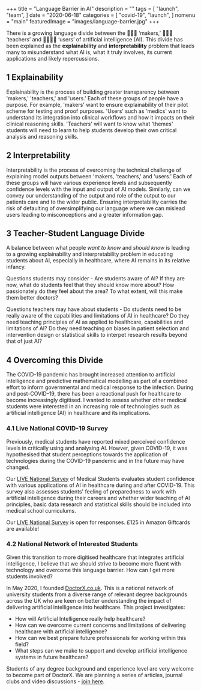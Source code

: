 +++
title = "Language Barrier in AI"
description = ""
tags = [
    "launch",
    "team",
]
date = "2020-06-18"
categories = [
    "covid-19",
    "launch",
]
nomenu = "main"
featuredImage = "images/language-barrier.jpg"
+++

There is a growing language divide between the 👨🏻‍🍳 ‘makers,’ 👨🏻‍🏫 ‘teachers’ and 👨‍⚕️👩‍⚕️ ‘users’ of artificial intelligence (AI). This divide has been explained as the **explainability** and **interpretability** problem that leads many to misunderstand what AI is, what it truly involves, its current applications and likely repercussions.

<!--more-->

## 1 Explainability

Explainability is the process of building greater transparency between 'makers,' 'teachers,' and 'users.' Each of these groups of people have a purpose. For example, 'makers' want to ensure explainability of their pilot scheme for testing and proof purposes. 'Users' such as 'medics' want to understand its integration into clinical workflows and how it impacts on their clinical reasoning skills. 'Teachers' will want to know what 'themes' students will need to learn to help students develop their own critical analysis and reasoning skills.

## 2 Interpretability

Interpretability is the process of overcoming the technical challenge of explaining model outputs between 'makers, 'teachers,' and 'users.' Each of these groups will have various experience levels and subsequently confidence levels with the input and output of AI models. Similarly, can we convey our understanding of the output and role of the output to our patients care and to the wider public. Ensuring interpretability carries the risk of defaulting of oversimplifying our language where we can mislead users leading to misconceptions and a greater information gap.

## 3 Teacher-Student Language Divide

A balance between what people *want to know* and *should know* is leading to a growing explainability and interpretability problem in educating students about AI, especially in healthcare, where AI remains in its relative infancy.

Questions students may consider - Are students aware of AI? If they are now, what do students feel that they should know more about? How passionately do they feel about the area? To what extent, will this make them better doctors?

Questions teachers may have about students - Do students need to be really aware of the capabilities and limitations of AI in healthcare? Do they need teaching principles of AI as applied to healthcare, capabilities and limitations of AI? Do they need teaching on biases in patient selection and intervention design or statistical skills to interpet research results beyond that of just AI?

## 4 Overcoming this Divide

The COVID-19 pandemic has brought increased attention to artificial intelligence and predictive mathematical modelling as part of a combined effort to inform governmental and medical response to the infection. During and post-COVID-19, there has been a reactional push for healthcare to become increasingly digitised. I wanted to assess whether other medical students were interested in an increasing role of technologies such as artificial intelligence (AI) in healthcare and its implications.

### 4.1 Live National COVID-19 Survey

Previously, medical students have reported mixed perceived confidence levels in critically using and analysing AI. Howver, given COVID-19, it was hypothesised that student perceptions towards the application of technologies during the COVID-19 pandemic and in the future may have changed.

Our [LIVE National Survey](https://forms.office.com/Pages/ResponsePage.aspx?id=yRJQnBa2wkSpF2aBT74-h4_904xzEU1Hr6_KZJuPREVUMFMzQVNaVjU3NTQwMkxUSE4yN1RPSFhTRy4u) of Medical Students evaluates student confidence with various applications of AI in healthcare during and after COVID-19. This survey also assesses students' feeling of preparedness to work with artificial intelligence during their careers and whether wider teaching of AI principles, basic data research and statistical skills should be included into medical school curriculums.

Our [LIVE National Survey](https://forms.office.com/Pages/ResponsePage.aspx?id=yRJQnBa2wkSpF2aBT74-h4_904xzEU1Hr6_KZJuPREVUMFMzQVNaVjU3NTQwMkxUSE4yN1RPSFhTRy4u) is open for responses. £125 in Amazon Giftcards are available!

### 4.2 National Network of Interested Students

Given this transition to more digitised healthcare that integrates artificial intelligence, I believe that we should strive to become more fluent with technology and overcome this language barrier. How can I get more students involved?

In May 2020, I founded [DoctorX.co.uk](https://www.doctorx.co.uk). This is a national network of university students from a diverse range of relevant degree backgrounds across the UK who are keen on better understanding the impact of delivering artificial intelligence into healthcare. This project investigates:

- How will Artificial Intelligence really help healthcare?
- How can we overcome current concerns and limitations of delivering healthcare with artificial intelligence?
- How can we best prepare future professionals for working within this field?
- What steps can we make to support and develop artificial intelligence systems in future healthcare?

Students of any degree background and experience level are very welcome to become part of DoctorX. We are planning a series of articles, journal clubs and video discussions - [join here](https://forms.office.com/Pages/ResponsePage.aspx?id=yRJQnBa2wkSpF2aBT74-h4_904xzEU1Hr6_KZJuPREVUMVBXUzZaRVpIMktET1dEWTI0TlBXR0NBTC4u).